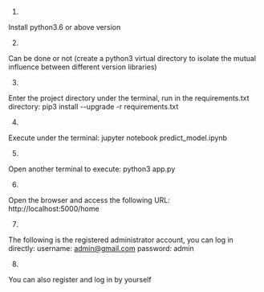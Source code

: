 1.
Install python3.6 or above version

2.
Can be done or not (create a python3 virtual directory to isolate the mutual influence between different version libraries)

3. 
Enter the project directory under the terminal, run in the requirements.txt directory:
pip3 install --upgrade -r requirements.txt

4.
Execute under the terminal:
jupyter notebook predict_model.ipynb

5.
Open another terminal to execute:
python3 app.py

6.
Open the browser and access the following URL:
http://localhost:5000/home

7.
The following is the registered administrator account, you can log in directly:
username: admin@gmail.com
password: admin

8.
You can also register and log in by yourself